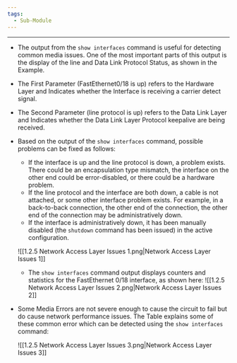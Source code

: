 ```yaml
---
tags:
  - Sub-Module
---
```


--- 
- The output from the `show interfaces` command is useful for detecting common media issues.
  One of the most important parts of this output is the display of the line and Data Link Protocol Status, as shown in the Example.
  
- The First Parameter (FastEthernet0/18 is up) refers to the Hardware Layer and Indicates whether the Interface is receiving a carrier detect signal.
- The Second Parameter (line protocol is up) refers to the Data Link Layer and Indicates whether the Data Link Layer Protocol keepalive are being received.
- Based on the output of the `show interfaces` command, possible problems can be fixed as follows:
	- If the interface is up and the line protocol is down, a problem exists.
	  There could be an encapsulation type mismatch, the interface on the other end could be error-disabled, or there could be a hardware problem.
	- If the line protocol and the interface are both down, a cable is not attached, or some other interface problem exists.
	  For example, in a back-to-back connection, the other end of the connection, the other end of the connection may be administratively down.
	- If the interface is administratively down, it has been manually disabled (the `shutdown` command has been issued) in the active configuration.
	
	![[1.2.5 Network Access Layer Issues 1.png|Network Access Layer Issues 1]]
	- The `show interfaces` command output displays counters and statistics for the FastEthernet 0/18 interface, as shown here:
	![[1.2.5 Network Access Layer Issues 2.png|Network Access Layer Issues 2]]

- Some Media Errors are not severe enough to cause the circuit to fail but do cause network performance issues.
  The Table explains some of these common error which can be detected using the `show interfaces` command:
   
	![[1.2.5 Network Access Layer Issues 3.png|Network Access Layer Issues 3]]
